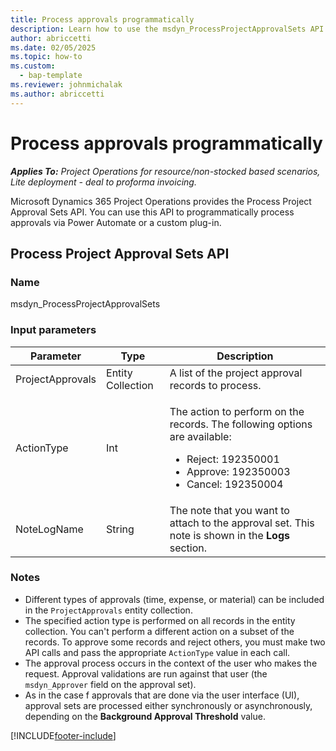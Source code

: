 ```yaml
---
title: Process approvals programmatically
description: Learn how to use the msdyn_ProcessProjectApprovalSets API to approve records in Microsoft Dynamics 365 Project Operations.
author: abriccetti
ms.date: 02/05/2025
ms.topic: how-to
ms.custom: 
  - bap-template
ms.reviewer: johnmichalak
ms.author: abriccetti
---
```


# Process approvals programmatically

_**Applies To:** Project Operations for resource/non-stocked based scenarios, Lite deployment - deal to proforma invoicing._

Microsoft Dynamics 365 Project Operations provides the Process Project Approval Sets API. You can use this API to programmatically process approvals via Power Automate or a custom plug-in.

## Process Project Approval Sets API

### Name

msdyn\_ProcessProjectApprovalSets

### Input parameters

| Parameter        | Type              | Description |
|------------------|-------------------|-------------|
| ProjectApprovals | Entity Collection | A list of the project approval records to process. |
| ActionType       | Int               | <p>The action to perform on the records. The following options are available:</p><ul><li>Reject: 192350001</li><li>Approve: 192350003</li><li>Cancel: 192350004</li></ul> |
| NoteLogName      | String            | The note that you want to attach to the approval set. This note is shown in the **Logs** section. |

### Notes

- Different types of approvals (time, expense, or material) can be included in the `ProjectApprovals` entity collection.
- The specified action type is performed on all records in the entity collection. You can't perform a different action on a subset of the records. To approve some records and reject others, you must make two API calls and pass the appropriate `ActionType` value in each call.
- The approval process occurs in the context of the user who makes the request. Approval validations are run against that user (the `msdyn_Approver` field on the approval set).
- As in the case f approvals that are done via the user interface (UI), approval sets are processed either synchronously or asynchronously, depending on the **Background Approval Threshold** value.

[!INCLUDE[footer-include](../includes/footer-banner.md)]
